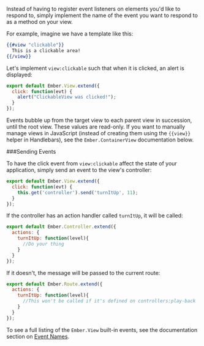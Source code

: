 Instead of having to register event listeners on elements you'd like to
respond to, simply implement the name of the event you want to respond to
as a method on your view.

For example, imagine we have a template like this:

```handlebars
{{#view "clickable"}}
  This is a clickable area!
{{/view}}
```

Let's implement `view:clickable` such that when it is
clicked, an alert is displayed:

```javascript {data-filename=app/views/clickable.js}
export default Ember.View.extend({
  click: function(evt) {
    alert("ClickableView was clicked!");
  }
});
```

Events bubble up from the target view to each parent view in succession,
until the root view. These values are read-only. If you want to
manually manage views in JavaScript (instead of creating them using
the `{{view}}` helper in Handlebars), see the `Ember.ContainerView`
documentation below.

###Sending Events

To have the click event from `view:clickable` affect the state of your application,
simply send an event to the view's controller:

```javascript {data-filename="app/views/clickable.js"}
export default Ember.View.extend({
  click: function(evt) {
    this.get('controller').send('turnItUp', 11);
  }
});
```

If the controller has an action handler called `turnItUp`, it will be called:

```javascript {data-filename="app/controllers/play-back.js"}
export default Ember.Controller.extend({
  actions: {
    turnItUp: function(level){
      //Do your thing
    }
  }
});
```

If it doesn't, the message will be passed to the current route:

```javascript {data-filename="app/routes/play-back.js"}
export default Ember.Route.extend({
  actions: {
    turnItUp: function(level){
      //This won't be called if it's defined on controllers:play-back
    }
  }
});
```

To see a full listing of the `Ember.View` built-in events, see the
documentation section on [Event Names](https://api.emberjs.com/classes/Ember.View.html#toc_event-names).

